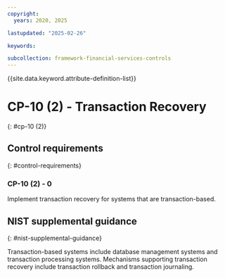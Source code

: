 ```yaml
---
copyright:
  years: 2020, 2025

lastupdated: "2025-02-26"

keywords:

subcollection: framework-financial-services-controls
---
```


{{site.data.keyword.attribute-definition-list}}

# CP-10 (2) -  Transaction Recovery
{: #cp-10 (2)}

## Control requirements
{: #control-requirements}



### CP-10 (2) - 0


Implement transaction recovery for systems that are transaction-based.












## NIST supplemental guidance
{: #nist-supplemental-guidance}

Transaction-based systems include database management systems and transaction processing systems. Mechanisms supporting transaction recovery include transaction rollback and transaction journaling.
